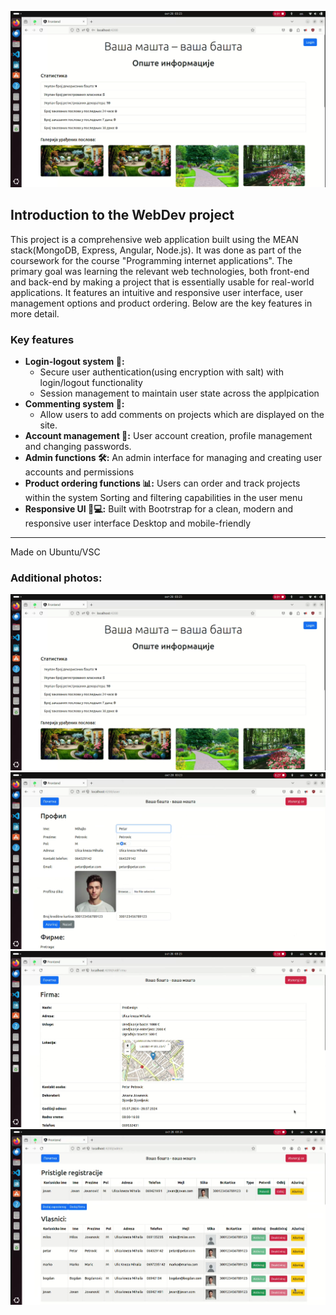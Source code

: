 ![Website photo](/photos/Capture.PNG)

## Introduction to the WebDev project

This project is a comprehensive web application built using the MEAN stack(MongoDB, Express, Angular, Node.js). It was done as part of the coursework for the course "Programming internet applications". The primary goal was learning the relevant web technologies, both front-end and back-end by making a project that is essentially usable for real-world applications. It features an intuitive and responsive user interface, user management options and product ordering. Below are the key features in more detail.

### Key features
- **Login-logout system 🔑:**
  -  Secure user authentication(using encryption with salt) with login/logout functionality
  -  Session management to maintain user state across the applpication
- **Commenting system 💬:**
  - Allow users to add comments on projects which are displayed on the site.
- **Account management 👤:**
  User account creation, profile management and changing passwords.
- **Admin functions 🛠️:**
  An admin interface for managing and creating user accounts and permissions
- **Product ordering functions 📊:**
  Users can order and track projects within the system
  Sorting and filtering capabilities in the user menu
- **Responsive UI 📱💻:**
  Built with Bootrstrap for a clean, modern and responsive user interface
  Desktop and mobile-friendly
---------
Made on Ubuntu/VSC

### Additional photos:
![Website photo](/photos/Capture.PNG)
![Website photo](/photos/Capture3.PNG)
![Website photo](/photos/Capture5.PNG)
![Website photo](/photos/Capture6.PNG)


